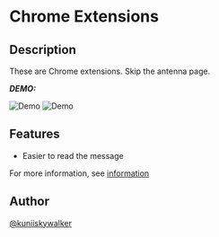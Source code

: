 Chrome Extensions
=================

## Description

These are Chrome extensions.
Skip the antenna page.

***DEMO:***

![Demo](http://bita.jp/blog/wp-content/uploads/2014/06/20140603_as02.jpg)
![Demo](http://bita.jp/blog/wp-content/uploads/2014/06/20140603_as03.jpg)

## Features

- Easier to read the message

For more information, see [information](http://bita.jp/blog/antennaskipper "リンクのタイトル")

## Author

[@kuniiskywalker](https://twitter.com/kuniiskywalker)
